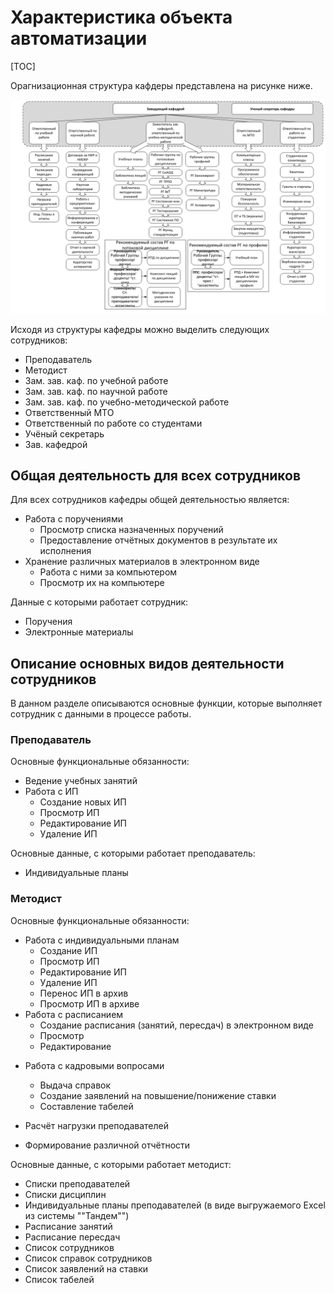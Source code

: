 # Характеристика объекта автоматизации

[TOC]



Орагнизационная структура кафдеры представлена на рисунке ниже.

![Структура кафедры](./media/Структура_кафедры.png)



Исходя из структуры кафедры можно выделить следующих сотрудников:

- Преподаватель
- Методист
- Зам. зав. каф. по учебной работе
- Зам. зав. каф. по научной работе
- Зам. зав. каф. по учебно-методической работе
- Ответственный МТО
- Ответственный по работе со студентами
- Учёный секретарь
- Зав. кафедрой



## Общая деятельность для всех сотрудников



Для всех сотрудников кафедры общей деятельностью является:

- Работа с поручениями
  - Просмотр списка назначенных поручений
  - Предоставление отчётных документов в результате их исполнения
- Хранение различных материалов в электронном виде
  - Работа с ними за компьютером
  - Просмотр их на компьютере



Данные с которыми работает сотрудник:

- Поручения
- Электронные материалы



## Описание основных видов деятельности сотрудников

В данном разделе описываются основные функции, которые выполняет сотрудник с данными в процессе работы.



### Преподаватель

Основные функциональные обязанности:

- Ведение учебных занятий
- Работа с ИП
  - Создание новых ИП
  - Просмотр ИП
  - Редактирование ИП
  - Удаление ИП



Основные данные, с которыми работает преподаватель:

- Индивидуальные планы



### Методист

Основные функциональные обязанности:

- Работа с индивидуальными планам
  - Создание ИП
  - Просмотр ИП
  - Редактирование ИП
  - Удаление ИП
  - Перенос ИП в архив
  - Просмотр ИП в архиве
- Работа с расписанием
  - Создание расписания (занятий, пересдач) в электронном виде
  - Просмотр
  - Редактирование

* Работа с кадровыми вопросами
  * Выдача справок
  * Создание заявлений на повышение/понижение ставки
  * Составление табелей

* Расчёт нагрузки преподавателей
* Формирование различной отчётности



Основные данные, с которыми работает методист:

- Списки преподавателей
- Списки дисциплин
- Индивидуальные планы преподавателей (в виде выгружаемого Excel из системы ""Тандем"")
- Расписание занятий
- Расписание пересдач
- Список сотрудников
- Список справок сотрудников
- Список заявлений на ставки
- Список табелей

